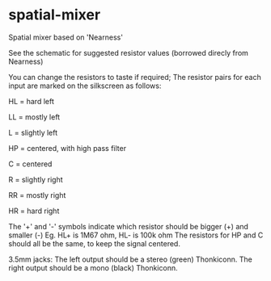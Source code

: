 # spatial-mixer
Spatial mixer based on 'Nearness'

See the schematic for suggested resistor values (borrowed direcly from Nearness)

You can change the resistors to taste if required;
The resistor pairs for each input are marked on the silkscreen as follows:


HL = hard left

LL = mostly left

L = slightly left

HP = centered, with high pass filter

C = centered

R = slightly right

RR = mostly right

HR = hard right


The '+' and '-' symbols indicate which resistor should be bigger (+) and smaller (-)
Eg. HL+ is 1M67 ohm, HL- is 100k ohm
The resistors for HP and C should all be the same, to keep the signal centered.

3.5mm jacks:
The left output should be a stereo (green) Thonkiconn. The right output should be a mono (black) Thonkiconn.
